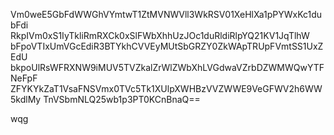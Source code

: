 Vm0weE5GbFdWWGhVYmtwT1ZtMVNWVll3WkRSV01XeHlXa1pPYWxKc1dubFdi
RkpIVm0xS1IyTkliRmRXCk0xSlFWbXhhUzJOc1duRldiRlpYQ21KV1JqTlhW
bFpoVTIxUmVGcEdiR3BTYkhCVVEyMUtSbGRZY0ZkWApTRUpFVmtSS1UxZEdU
bkpoUlRsWFRXNW9iMUV5TVZkalZrWlZWbXhLVGdwaVZrbDZWMWQwYTFNeFpF
ZFYKYkZaT1VsaFNSVmx0TVc5Tk1XUlpXWHBzVVZWWE9VeGFWV2h6WW5kdlMy
TnVSbmNLQ25wb1p3PT0KCnBnaQ==

wqg